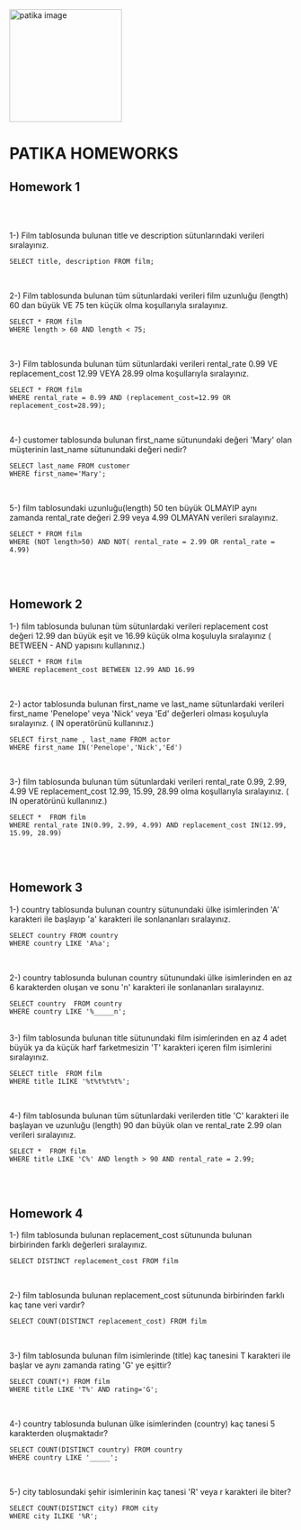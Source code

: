 <img src="https://global-uploads.webflow.com/6097e0eca1e875de53031ff6/6241a5ec363584013b7b1857_Patika%20logo%20(2).png" alt="patika image" height="200px" width="200px">

# PATIKA HOMEWORKS

## Homework 1

<br><br>

1-) Film tablosunda bulunan title ve description sütunlarındaki verileri sıralayınız.


```
SELECT title, description FROM film;

```
<br>

2-) Film tablosunda bulunan tüm sütunlardaki verileri film uzunluğu (length) 60 dan büyük VE 75 ten küçük olma koşullarıyla sıralayınız.


```
SELECT * FROM film
WHERE length > 60 AND length < 75;

```
<br>

3-) Film tablosunda bulunan tüm sütunlardaki verileri rental_rate 0.99 VE replacement_cost 12.99 VEYA 28.99 olma koşullarıyla sıralayınız.


```
SELECT * FROM film
WHERE rental_rate = 0.99 AND (replacement_cost=12.99 OR  replacement_cost=28.99);

```
<br>

4-) customer tablosunda bulunan first_name sütunundaki değeri 'Mary' olan müşterinin last_name sütunundaki değeri nedir?

```
SELECT last_name FROM customer
WHERE first_name='Mary';

```
<br>

5-) film tablosundaki uzunluğu(length) 50 ten büyük OLMAYIP aynı zamanda rental_rate değeri 2.99 veya 4.99 OLMAYAN verileri sıralayınız.

```
SELECT * FROM film
WHERE (NOT length>50) AND NOT( rental_rate = 2.99 OR rental_rate = 4.99)

```
<br><br>

## Homework 2

1-) film tablosunda bulunan tüm sütunlardaki verileri replacement cost değeri 12.99 dan büyük eşit ve 16.99 küçük olma koşuluyla sıralayınız ( BETWEEN - AND yapısını kullanınız.)
```
SELECT * FROM film
WHERE replacement_cost BETWEEN 12.99 AND 16.99

```
<br>

2-) actor tablosunda bulunan first_name ve last_name sütunlardaki verileri first_name 'Penelope' veya 'Nick' veya 'Ed' değerleri olması koşuluyla sıralayınız. ( IN operatörünü kullanınız.)
```
SELECT first_name , last_name FROM actor
WHERE first_name IN('Penelope','Nick','Ed')

```
<br>

3-) film tablosunda bulunan tüm sütunlardaki verileri rental_rate 0.99, 2.99, 4.99 VE replacement_cost 12.99, 15.99, 28.99 olma koşullarıyla sıralayınız. ( IN operatörünü kullanınız.)

```
SELECT *  FROM film
WHERE rental_rate IN(0.99, 2.99, 4.99) AND replacement_cost IN(12.99, 15.99, 28.99)

```
<br><br>

## Homework 3

1-) country tablosunda bulunan country sütunundaki ülke isimlerinden 'A' karakteri ile başlayıp 'a' karakteri ile sonlananları sıralayınız.

```
SELECT country FROM country
WHERE country LIKE 'A%a';
```
<br>

2-) country tablosunda bulunan country sütunundaki ülke isimlerinden en az 6 karakterden oluşan ve sonu 'n' karakteri ile sonlananları sıralayınız.

```
SELECT country  FROM country
WHERE country LIKE '%_____n';
```
<br>
3-) film tablosunda bulunan title sütunundaki film isimlerinden en az 4 adet büyük ya da küçük harf farketmesizin 'T' karakteri içeren film isimlerini sıralayınız.

```
SELECT title  FROM film
WHERE title ILIKE '%t%t%t%t%';
```
<br>

4-) film tablosunda bulunan tüm sütunlardaki verilerden title 'C' karakteri ile başlayan ve uzunluğu (length) 90 dan büyük olan ve rental_rate 2.99 olan verileri sıralayınız.
```
SELECT *  FROM film
WHERE title LIKE 'C%' AND length > 90 AND rental_rate = 2.99;
```
<br><br>

## Homework 4

1-) film tablosunda bulunan replacement_cost sütununda bulunan birbirinden farklı değerleri sıralayınız.

```
SELECT DISTINCT replacement_cost FROM film
```
<br>

2-) film tablosunda bulunan replacement_cost sütununda birbirinden farklı kaç tane veri vardır?

```
SELECT COUNT(DISTINCT replacement_cost) FROM film
```

<br>

3-) film tablosunda bulunan film isimlerinde (title) kaç tanesini T karakteri ile başlar ve aynı zamanda rating 'G' ye eşittir?

```
SELECT COUNT(*) FROM film
WHERE title LIKE 'T%' AND rating='G';
```
<br>

4-) country tablosunda bulunan ülke isimlerinden (country) kaç tanesi 5 karakterden oluşmaktadır?

```
SELECT COUNT(DISTINCT country) FROM country
WHERE country LIKE '_____';
```
<br>

5-) city tablosundaki şehir isimlerinin kaç tanesi 'R' veya r karakteri ile biter?
```
SELECT COUNT(DISTINCT city) FROM city
WHERE city ILIKE '%R';
```
<br>
<br>